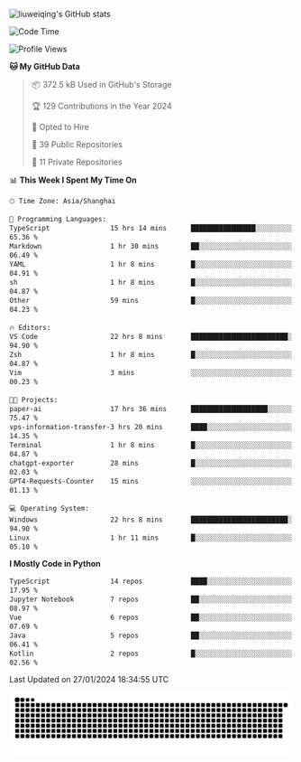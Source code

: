 ![liuweiqing's GitHub stats](https://github-readme-stats.vercel.app/api?username=14790897&show_icons=true&locale=cn&include_all_commits=true&count_private=true)

<!--START_SECTION:waka-->
![Code Time](http://img.shields.io/badge/Code%20Time-676%20hrs%2047%20mins-blue)

![Profile Views](http://img.shields.io/badge/Profile%20Views-26-blue)

**🐱 My GitHub Data** 

> 📦 372.5 kB Used in GitHub's Storage 
 > 
> 🏆 129 Contributions in the Year 2024
 > 
> 💼 Opted to Hire
 > 
> 📜 39 Public Repositories 
 > 
> 🔑 11 Private Repositories 
 > 
📊 **This Week I Spent My Time On** 

```text
🕑︎ Time Zone: Asia/Shanghai

💬 Programming Languages: 
TypeScript               15 hrs 14 mins      ████████████████░░░░░░░░░   65.36 % 
Markdown                 1 hr 30 mins        ██░░░░░░░░░░░░░░░░░░░░░░░   06.49 % 
YAML                     1 hr 8 mins         █░░░░░░░░░░░░░░░░░░░░░░░░   04.91 % 
sh                       1 hr 8 mins         █░░░░░░░░░░░░░░░░░░░░░░░░   04.87 % 
Other                    59 mins             █░░░░░░░░░░░░░░░░░░░░░░░░   04.23 % 

🔥 Editors: 
VS Code                  22 hrs 8 mins       ████████████████████████░   94.90 % 
Zsh                      1 hr 8 mins         █░░░░░░░░░░░░░░░░░░░░░░░░   04.87 % 
Vim                      3 mins              ░░░░░░░░░░░░░░░░░░░░░░░░░   00.23 % 

🐱‍💻 Projects: 
paper-ai                 17 hrs 36 mins      ███████████████████░░░░░░   75.47 % 
vps-information-transfer-3 hrs 20 mins       ████░░░░░░░░░░░░░░░░░░░░░   14.35 % 
Terminal                 1 hr 8 mins         █░░░░░░░░░░░░░░░░░░░░░░░░   04.87 % 
chatgpt-exporter         28 mins             █░░░░░░░░░░░░░░░░░░░░░░░░   02.03 % 
GPT4-Requests-Counter    15 mins             ░░░░░░░░░░░░░░░░░░░░░░░░░   01.13 % 

💻 Operating System: 
Windows                  22 hrs 8 mins       ████████████████████████░   94.90 % 
Linux                    1 hr 11 mins        █░░░░░░░░░░░░░░░░░░░░░░░░   05.10 % 
```

**I Mostly Code in Python** 

```text
TypeScript               14 repos            ████░░░░░░░░░░░░░░░░░░░░░   17.95 % 
Jupyter Notebook         7 repos             ██░░░░░░░░░░░░░░░░░░░░░░░   08.97 % 
Vue                      6 repos             ██░░░░░░░░░░░░░░░░░░░░░░░   07.69 % 
Java                     5 repos             ██░░░░░░░░░░░░░░░░░░░░░░░   06.41 % 
Kotlin                   2 repos             █░░░░░░░░░░░░░░░░░░░░░░░░   02.56 % 
```




 Last Updated on 27/01/2024 18:34:55 UTC
<!--END_SECTION:waka-->

<picture>
  <source media="(prefers-color-scheme: dark)" srcset="https://raw.githubusercontent.com/14790897/14790897/output/github-contribution-grid-snake-dark.svg" />
  <source media="(prefers-color-scheme: light)" srcset="https://raw.githubusercontent.com/14790897/14790897/output/github-contribution-grid-snake.svg" />
  <img alt="github-snake" src="https://raw.githubusercontent.com/14790897/14790897/output/github-contribution-grid-snake.svg" />
</picture>
